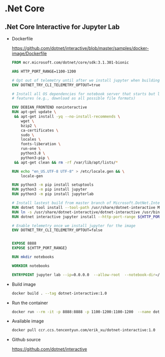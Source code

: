 # .Net Core

## .Net Core Interactive for Jupyter Lab

- Dockerfile

  <https://github.com/dotnet/interactive/blob/master/samples/docker-image/Dockerfile>
  
  ```dockerfile
  FROM mcr.microsoft.com/dotnet/core/sdk:3.1.301-bionic
  
  ARG HTTP_PORT_RANGE=1100-1200
  
  # Opt out of telemetry until after we install jupyter when building the image, this prevents caching of machine id
  ENV DOTNET_TRY_CLI_TELEMETRY_OPTOUT=true
  
  # Install all OS dependencies for notebook server that starts but lacks all
  # features (e.g., download as all possible file formats)
  
  ENV DEBIAN_FRONTEND noninteractive
  RUN apt-get update \
   && apt-get install -yq --no-install-recommends \
      wget \
      bzip2 \
      ca-certificates \
      sudo \
      locales \
      fonts-liberation \
      run-one \
      python3.8 \
      python3-pip \
   && apt-get clean && rm -rf /var/lib/apt/lists/*
  
  RUN echo "en_US.UTF-8 UTF-8" > /etc/locale.gen && \
      locale-gen
  
  RUN python3 -m pip install setuptools
  RUN python3 -m pip install jupyter
  RUN python3 -m pip install jupyterlab
  
  # Install lastest build from master branch of Microsoft.DotNet.Interactive from myget
  RUN dotnet tool install --tool-path /usr/share/dotnet-interactive Microsoft.dotnet-interactive --add-source "https://dotnet.myget.org/F/dotnet-try/api/v3/index.json"
  RUN ln -s /usr/share/dotnet-interactive/dotnet-interactive /usr/bin/dotnet-interactive
  RUN dotnet interactive jupyter install --http-port-range ${HTTP_PORT_RANGE}
  
  # Enable telemetry once we install jupyter for the image
  ENV DOTNET_TRY_CLI_TELEMETRY_OPTOUT=false
  
  
  EXPOSE 8888
  EXPOSE ${HTTP_PORT_RANGE}
  
  RUN mkdir notebooks
  
  WORKDIR notebooks
  
  ENTRYPOINT jupyter lab --ip=0.0.0.0  --allow-root  --notebook-dir=/notebooks/
  ```

- Build image

  ```bash
  docker build . --tag dotnet-interactive:1.0
  ```

- Run the container

  ```bash
  docker run --rm -it -p 8888:8888 -p 1100-1200:1100-1200  --name dotnet-interactive-image dotnet-interactive:1.0
  ```

- Available image

  ```bash
  docker pull ccr.ccs.tencentyun.com/erik_xu/dotnet-interactive:1.0
  ```

- Github source

  <https://github.com/dotnet/interactive>

